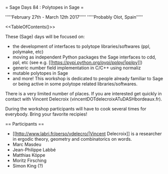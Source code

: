 = Sage Days 84 : Polytopes in Sage =

'''''February 27th - March 12th 2017'''''
'''''Probably Olot, Spain'''''

<<TableOfContents()>>

These (Sage) days will be focused on:
 * the development of interfaces to polytope libraries/softwares (ppl, polymake, etc)
 * moving as independent Python packages the Sage interfaces to cdd, ppl, etc (see e.g. [[https://pypi.python.org/pypi/pplpy/|pplpy]])
 * generic number field implementation in C/C++ using normaliz
 * mutable polytopes in Sage
 * and more!
This workshop is dedicated to people already familiar to Sage or being active in some polytope related libraries/softwares.

There is a very limited number of places. If you are interested get quickly in contact with Vincent Delecroix (vincentDOTdelecroixATuDASHbordeaux.fr).

During the workshop participants will have to cook several times for everybody. Bring your favorite recipies!

== Participants ==

 * [[http://www.labri.fr/perso/vdelecro/|Vincent Delecroix]] is a researcher in ergodic theory, geometry and combinatorics on words.
 * Marc Masdeu
 * Jean-Philippe Labbé
 * Matthias Köppe
 * Moritz Firsching
 * Simon King (?)
